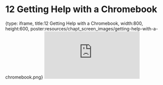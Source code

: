 # 12 Getting Help with a Chromebook
 
{type: iframe, title:12 Getting Help with a Chromebook, width:800, height:600, poster:resources/chapt_screen_images/getting-help-with-a-chromebook.png}
![](https://datatrail-jhu.github.io/01_chromebookintro/no_toc/getting-help-with-a-chromebook.html)
 

 
